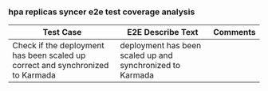 ### hpa replicas syncer e2e test coverage analysis

| Test Case                                                                      | E2E Describe Text                                         | Comments |
|--------------------------------------------------------------------------------|-----------------------------------------------------------|----------|
| Check if the deployment has been scaled up correct and synchronized to Karmada | deployment has been scaled up and synchronized to Karmada |          |
